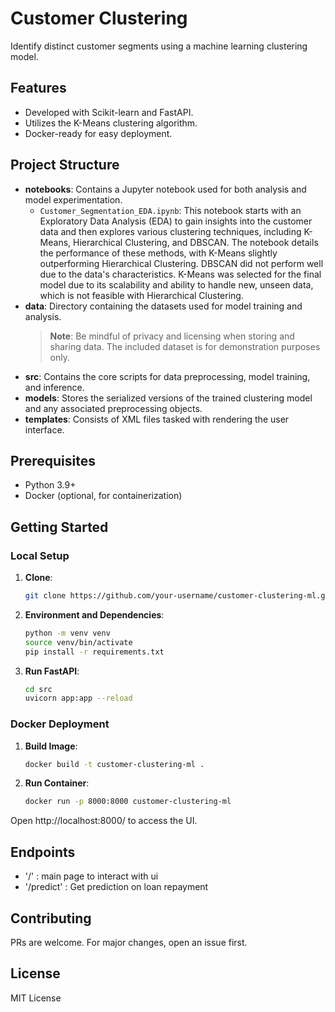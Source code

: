 # Customer Clustering

Identify distinct customer segments using a machine learning clustering model.

## Features
- Developed with Scikit-learn and FastAPI.
- Utilizes the K-Means clustering algorithm.
- Docker-ready for easy deployment.

## Project Structure
- **notebooks**: Contains a Jupyter notebook used for both analysis and model experimentation.
  - `Customer_Segmentation_EDA.ipynb`: This notebook starts with an Exploratory Data Analysis (EDA) to gain insights into the customer data and then explores various clustering techniques, including K-Means, Hierarchical Clustering, and DBSCAN. The notebook details the performance of these methods, with K-Means slightly outperforming Hierarchical Clustering. DBSCAN did not perform well due to the data's characteristics. K-Means was selected for the final model due to its scalability and ability to handle new, unseen data, which is not feasible with Hierarchical Clustering.
- **data**: Directory containing the datasets used for model training and analysis.
  > **Note**: Be mindful of privacy and licensing when storing and sharing data. The included dataset is for demonstration purposes only.
- **src**: Contains the core scripts for data preprocessing, model training, and inference.
- **models**: Stores the serialized versions of the trained clustering model and any associated preprocessing objects.
- **templates**: Consists of XML files tasked with rendering the user interface.

## Prerequisites
- Python 3.9+
- Docker (optional, for containerization)

## Getting Started

### Local Setup
1. **Clone**:
   ```sh
   git clone https://github.com/your-username/customer-clustering-ml.git
   
2. **Environment and Dependencies**:
   ```sh
   python -m venv venv
   source venv/bin/activate
   pip install -r requirements.txt

3. **Run FastAPI**:
   ```sh
   cd src
   uvicorn app:app --reload

### Docker Deployment
1. **Build Image**:
   ```sh
   docker build -t customer-clustering-ml .
2. **Run Container**:
   ```sh
   docker run -p 8000:8000 customer-clustering-ml

Open http://localhost:8000/ to access the UI.

## Endpoints
- '/' : main page to interact with ui
- '/predict' : Get prediction on loan repayment

## Contributing
PRs are welcome. For major changes, open an issue first.

## License
MIT License
